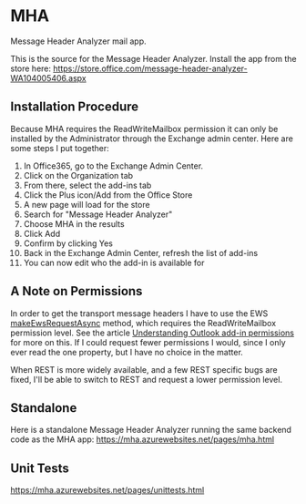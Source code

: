 # MHA
Message Header Analyzer mail app.

This is the source for the Message Header Analyzer. Install the app from the store here:
https://store.office.com/message-header-analyzer-WA104005406.aspx

## Installation Procedure
Because MHA requires the ReadWriteMailbox permission it can only be installed by the Administrator through the Exchange admin center. Here are some steps I put together:
1. In Office365, go to the Exchange Admin Center.
2. Click on the Organization tab
3. From there, select the add-ins tab
4. Click the Plus icon/Add from the Office Store
5. A new page will load for the store
6. Search for "Message Header Analyzer"
7. Choose MHA in the results
8. Click Add
9. Confirm by clicking Yes
10. Back in the Exchange Admin Center, refresh the list of add-ins
11. You can now edit who the add-in is available for

## A Note on Permissions
In order to get the transport message headers I have to use the EWS [makeEwsRequestAsync](https://dev.office.com/reference/add-ins/outlook/1.5/Office.context.mailbox?product=outlook&version=v1.5#makeewsrequestasyncdata-callback-usercontext) method, which requires the ReadWriteMailbox permission level. See the article [Understanding Outlook add-in permissions](https://dev.office.com/docs/add-ins/outlook/understanding-outlook-add-in-permissions) for more on this. If I could request fewer permissions I would, since I only ever read the one property, but I have no choice in the matter.

When REST is more widely available, and a few REST specific bugs are fixed, I'll be able to switch to REST and request a lower permission level.

## Standalone
Here is a standalone Message Header Analyzer running the same backend code as the MHA app:
https://mha.azurewebsites.net/pages/mha.html

## Unit Tests
https://mha.azurewebsites.net/pages/unittests.html
